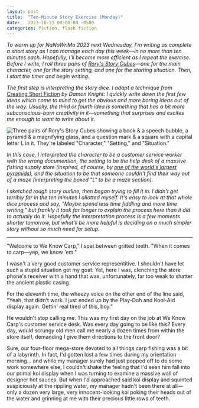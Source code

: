 ```yaml
---
layout: post
title:  "Ten-Minute Story Exercise (Monday)"
date:   2023-10-23 00:00:00 -0500
categories: fiction, flash fiction
---
```

_To warm up for NaNoWriMo 2023 next Wednesday, I'm writing as complete a short story as I can manage each day this week—in no more than ten minutes each. Hopefully, I'll become more efficient as I repeat the exercise. Before I write, I roll three pairs of [Rory's Story Cubes](https://www.storycubes.com "Rory's Story Cubes")—one for the main character, one for the story setting, and one for the starting situation. Then, I start the timer and begin writing._

_The first step is interpreting the story dice. I adapt a technique from_ [Creating Short Fiction](https://www.goodreads.com/book/show/263357.Creating_Short_Fiction "Creating Short Fiction") _by Damon Knight: I quickly write down the first few ideas which come to mind to get the obvious and more boring ideas out of the way. Usually, the third or fourth idea is something that has a bit more subconscious-born creativity in it—something that surprises and excites me enough to want to write about it._

![Three pairs of Rory's Story Cubes showing a book & a speech bubble, a pyramid & a magnifying glass, and a question mark & a square with a capital letter L in it. They're labeled "Character," "Setting," and "Situation."](https://pub-703d043c3a214d488b540515f78102d4.r2.dev/StoryCubeDay1.webp)

_In this case, I interpreted the character to be a customer service worker with the wrong documention, the setting to be the help desk of a massive fishing supply store (inspired, of course, by [one of the world's largest pyramids](https://www.memphistravel.com/attractions-activities/bass-pro-shops-pyramid "one of the world's largest pyramids")), and the situation to be that someone couldn't find their way out of a maze (interpreting the boxed "L" to be a maze section)._

_I sketched rough story outline, then began trying to fill it in. I didn't get terribly far in the ten minutes I allotted myself. It's easy to look at that whole dice process and say, "Maybe spend less time fiddling and more time writing," but frankly it took far longer to explain the process here than it did to actually_ do _it. Hopefully the interpretation process is a few moments shorter tomorrow, but what'll be more helpful is deciding on a much simpler story without so much need for setup._

---

"Welcome to We Know Carp," I spat between gritted teeth. "When it comes to carp—yep, we know 'em."

I wasn't a very good customer service representitive. I shouldn't have let such a stupid situation get my goat. Yet, here I was, clenching the store phone's receiver with a hand that was, unfortunately, far too weak to shatter the ancient plastic casing.

For the eleventh time, the wheezy voice on the other end of the line said, "Yeah, that didn't work. I just ended up by the Play-Doh and Kool-Aid display again. Gettin' real tired of this, boy."

He wouldn't stop calling me. This was my first day on the job at We Know Carp's customer service desk. Was every day going to be like this? Every day, would scrungy old men call me nearly a dozen times from within the store itself, demanding I give them directions to the front door?

Sure, our four-floor mega-store devoted to all things carp fishing was a bit of a labyrinth. In fact, I'd gotten lost a few times during my orientation morning... and while my manager surely had just popped off to do some work somewhere else, I couldn't shake the feeling that I'd seen him fall into our primal koi display when I was turning to examine a massive wall of designer hot sauces. But when I'd approached said koi display and squinted suspiciously at the rippling water, my manager hadn't been there at all—only a dozen very large, very innocent-looking koi poking their heads out of the water and grinning at me with their precious little rows of teeth.